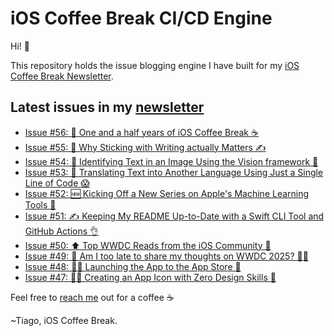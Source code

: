 # iOS Coffee Break CI/CD Engine

Hi! 👋

This repository holds the issue blogging engine I have built for my [iOS Coffee Break Newsletter](https://www.ioscoffeebreak.com).

## Latest issues in my [newsletter](https://www.ioscoffeebreak.com)
* [Issue #56: 👶 One and a half years of iOS Coffee Break ☕](https://www.ioscoffeebreak.com/issue/issue56)
* [Issue #55: 🤝 Why Sticking with Writing actually Matters ✍️](https://www.ioscoffeebreak.com/issue/issue55)
* [Issue #54: 🔎 Identifying Text in an Image Using the Vision framework 👀](https://www.ioscoffeebreak.com/issue/issue54)
* [Issue #53: 📝 Translating Text into Another Language Using Just a Single Line of Code 😱](https://www.ioscoffeebreak.com/issue/issue53)
* [Issue #52: 🆕 Kicking Off a New Series on Apple's Machine Learning Tools 🤖](https://www.ioscoffeebreak.com/issue/issue52)
* [Issue #51: ✍️ Keeping My README Up-to-Date with a Swift CLI Tool and GitHub Actions 👌](https://www.ioscoffeebreak.com/issue/issue51)
* [Issue #50: ⬆️ Top WWDC Reads from the iOS Community 📖](https://www.ioscoffeebreak.com/issue/issue50)
* [Issue #49: 🫣 Am I too late to share my thoughts on WWDC 2025? 👨‍💻](https://www.ioscoffeebreak.com/issue/issue49)
* [Issue #48: 👨‍🚀 Launching the App to the App Store 🚀](https://www.ioscoffeebreak.com/issue/issue48)
* [Issue #47: 👨‍🎨 Creating an App Icon with Zero Design Skills 🎨](https://www.ioscoffeebreak.com/issue/issue47)

Feel free to [reach me](mailto:info.ioscoffeebreak@gmail.com) out for a coffee ☕

~Tiago, iOS Coffee Break.